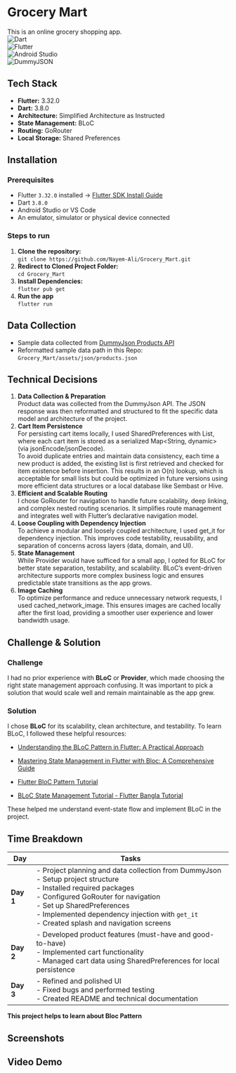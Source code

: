 
# Grocery Mart
This is an online grocery shopping app.    
![Dart](https://img.shields.io/badge/dart-%230175C2.svg?style=for-the-badge&logo=dart&logoColor=white)    
![Flutter](https://img.shields.io/badge/Flutter-%2302569B.svg?style=for-the-badge&logo=Flutter&logoColor=white)    
![Android Studio](https://img.shields.io/badge/android%20studio-346ac1?style=for-the-badge&logo=android%20studio&logoColor=white)  
![DummyJSON](https://img.shields.io/badge/dummyjson-000000?style=for-the-badge&logo=json&logoColor=white)


## Tech Stack

- **Flutter:** 3.32.0
- **Dart:** 3.8.0
- **Architecture:** Simplified Architecture as Instructed
- **State Management:** BLoC
- **Routing:** GoRouter
- **Local Storage:** Shared Preferences

## Installation

### Prerequisites

- Flutter `3.32.0` installed → [Flutter SDK Install Guide](https://docs.flutter.dev/get-started/install)
- Dart `3.8.0`
- Android Studio or VS Code
- An emulator, simulator or physical device connected

### Steps to run

1. **Clone the repository:**    
   ```git clone https://github.com/Nayem-Ali/Grocery_Mart.git```
2. **Redirect to Cloned Project Folder:**    
   ```cd Grocery_Mart```
3. **Install Dependencies:**    
   ```flutter pub get```
4. **Run the app**    
   ```flutter run```

## Data Collection
- Sample data collected from [DummyJson Products API](https://dummyjson.com/docs/products)
- Reformatted sample data path in this Repo: `Grocery_Mart/assets/json/products.json`

## Technical Decisions
1. **Data Collection & Preparation**  
   Product data was collected from the DummyJson API. The JSON response was then reformatted and structured to fit the specific data model and architecture of the project.
2. **Cart Item Persistence**  
   For persisting cart items locally, I used SharedPreferences with List<String>, where each cart item is stored as a serialized Map<String, dynamic> (via jsonEncode/jsonDecode).  
   To avoid duplicate entries and maintain data consistency, each time a new product is added, the existing list is first retrieved and checked for item existence before insertion. This results in an O(n) lookup, which is acceptable for small lists but could be optimized in future versions using more efficient data structures or a local database like Sembast or Hive.
3. **Efficient and Scalable Routing**  
   I chose GoRouter for navigation to handle future scalability, deep linking, and complex nested routing scenarios. It simplifies route management and integrates well with Flutter’s declarative navigation model.
4. **Loose Coupling with Dependency Injection**  
   To achieve a modular and loosely coupled architecture, I used get_it for dependency injection. This improves code testability, reusability, and separation of concerns across layers (data, domain, and UI).
5. **State Management**  
   While Provider would have sufficed for a small app, I opted for BLoC for better state separation, testability, and scalability. BLoC’s event-driven architecture supports more complex business logic and ensures predictable state transitions as the app grows.
6. **Image Caching**  
   To optimize performance and reduce unnecessary network requests, I used cached_network_image. This ensures images are cached locally after the first load, providing a smoother user experience and lower bandwidth usage.

## Challenge & Solution
### Challenge

I had no prior experience with **BLoC** or **Provider**, which made choosing the right state management approach confusing. It was important to pick a solution that would scale well and remain maintainable as the app grew.

### Solution

I chose **BLoC** for its scalability, clean architecture, and testability. To learn BLoC, I followed these helpful resources:

-   [Understanding the BLoC Pattern in Flutter: A Practical Approach](https://blog.stackademic.com/understanding-the-bloc-pattern-in-flutter-a-practical-approach-244ab23e2315)

-   [Mastering State Management in Flutter with Bloc: A Comprehensive Guide](https://medium.com/@dihsar/mastering-state-management-in-flutter-with-bloc-a-comprehensive-guide-1d03319ba7df)

-   [Flutter BloC Pattern Tutorial](https://youtu.be/rVI6IR1JiVA?si=8tlyYoCJqYhwvBCI)

-   [BLoC State Management Tutorial - Flutter Bangla Tutorial](https://youtu.be/lOx09xrCg6g?si=TAV8y_8iPqqcrh7i)

These helped me understand event-state flow and implement BLoC in the project.

## Time Breakdown

| Day     | Tasks                                                                                           |
|---------|--------------------------------------------------------------------------------------------------|
| **Day 1** | - Project planning and data collection from DummyJson<br>- Setup project structure<br>- Installed required packages<br>- Configured GoRouter for navigation<br>- Set up SharedPreferences<br>- Implemented dependency injection with `get_it`<br>- Created splash and navigation screens |
| **Day 2** | - Developed product features (must-have and good-to-have)<br>- Implemented cart functionality<br>- Managed cart data using SharedPreferences for local persistence |
| **Day 3** | - Refined and polished UI<br>- Fixed bugs and performed testing<br>- Created README and technical documentation |

**This project helps to learn about Bloc Pattern**

## Screenshots
## Video Demo